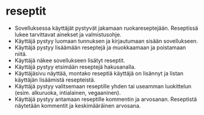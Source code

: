 # reseptit


- Sovelluksessa käyttäjät pystyvät jakamaan ruokareseptejään. Reseptissä lukee tarvittavat ainekset ja valmistusohje.
- Käyttäjä pystyy luomaan tunnuksen ja kirjautumaan sisään sovellukseen.
- Käyttäjä pystyy lisäämään reseptejä ja muokkaamaan ja poistamaan niitä.
- Käyttäjä näkee sovellukseen lisätyt reseptit.
- Käyttäjä pystyy etsimään reseptejä hakusanalla.
- Käyttäjäsivu näyttää, montako reseptiä käyttäjä on lisännyt ja listan käyttäjän lisäämistä resepteistä.
- Käyttäjä pystyy valitsemaan reseptille yhden tai useamman luokittelun (esim. alkuruoka, intialainen, vegaaninen).
- Käyttäjä pystyy antamaan reseptille kommentin ja arvosanan. Reseptistä näytetään kommentit ja keskimääräinen arvosana.
